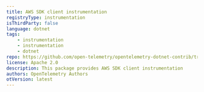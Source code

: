 ```yaml
---
title: AWS SDK client instrumentation
registryType: instrumentation
isThirdParty: false
language: dotnet
tags:
    - instrumentation
    - instrumentation
    - dotnet
repo: https://github.com/open-telemetry/opentelemetry-dotnet-contrib/tree/main/src/OpenTelemetry.Contrib.Instrumentation.AWS
license: Apache 2.0
description: This package provides AWS SDK client instrumentation
authors: OpenTelemetry Authors
otVersion: latest
---
```

